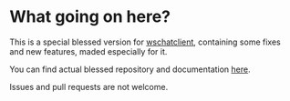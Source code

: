 # What going on here?

This is a special blessed version for [wschatclient](https://github.com/hypersad/wschatclient/), containing some fixes and new features, maded especially for it.

You can find actual blessed repository and documentation [here](https://github.com/chjj/blessed/).

Issues and pull requests are not welcome.
